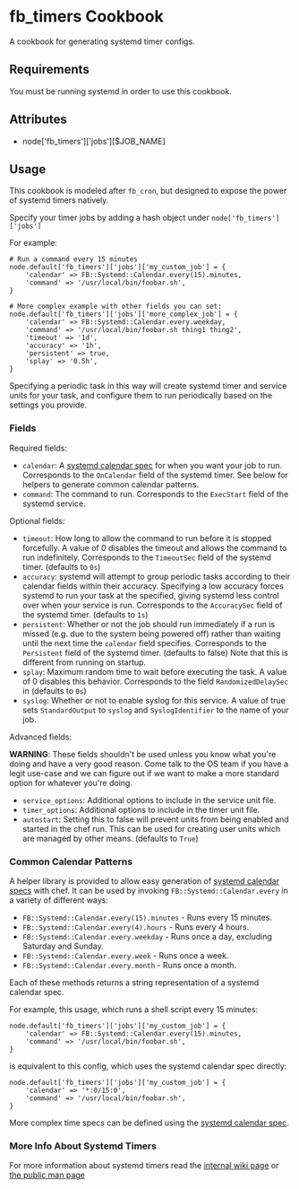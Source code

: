 fb_timers Cookbook
==================
A cookbook for generating systemd timer configs.

Requirements
------------
You must be running systemd in order to use this cookbook.

Attributes
----------
* node['fb_timers']['jobs'][$JOB_NAME]

Usage
-----
This cookbook is modeled after `fb_cron`, but designed to expose the power of
systemd timers natively.

Specify your timer jobs by adding a hash object under `node['fb_timers']['jobs']`

For example:

```
# Run a command every 15 minutes
node.default['fb_timers']['jobs']['my_custom_job'] = {
    'calendar' => FB::Systemd::Calendar.every(15).minutes,
    'command' => '/usr/local/bin/foobar.sh',
}

# More complex example with other fields you can set:
node.default['fb_timers']['jobs']['more_complex_job'] = {
    'calendar' => FB::Systemd::Calendar.every.weekday,
    'command' => '/usr/local/bin/foobar.sh thing1 thing2',
    'timeout' => '1d',
    'accuracy' => '1h',
    'persistent' => true,
    'splay' => '0.5h',
}
```

Specifying a periodic task in this way will create systemd timer and service units for your task, and configure them to run periodically based on the settings you provide.

### Fields
Required fields:

* `calendar`: A [systemd calendar spec](https://www.freedesktop.org/software/systemd/man/systemd.time.html) for when you want your job to run. Corresponds to the `OnCalendar` field of the systemd timer. See below for helpers to generate common calendar patterns.
* `command`: The command to run. Corresponds to the `ExecStart` field of the systemd service.

Optional fields:

* `timeout`: How long to allow the command to run before it is stopped forcefully. A value of 0 disables the timeout and allows the command to run indefinitely. Corresponds to the `TimeoutSec` field of the systemd timer. (defaults to `0s`)
* `accuracy`: systemd will attempt to group periodic tasks according to their calendar fields within their accuracy. Specifying a low accuracy forces systemd to run your task at the specified, giving systemd less control over when your service is run. Corresponds to the `AccuracySec` field of the systemd timer. (defaults to `1s`)
* `persistent`: Whether or not the job should run immediately if a run is missed (e.g. due to the system being powered off) rather than waiting until the next time the `calendar` field specifies. Corresponds to the `Persistent` field of the systemd timer. (defaults to false) Note that this is different from running on startup.
* `splay`: Maximum random time to wait before executing the task. A value of 0 disables this behavior. Corresponds to the field `RandomizedDelaySec` in (defaults to `0s`)
* `syslog`: Whether or not to enable syslog for this service. A value of true sets `StandardOutput` to `syslog` and `SyslogIdentifier` to the name of your job.

Advanced fields:

**WARNING**: These fields shouldn't be used unless you know what you're doing and have a very good reason. Come talk to the OS team if you have a legit use-case and we can figure out if we want to make a more standard option for whatever you're doing.

* `service_options`: Additional options to include in the service unit file.
* `timer_options`: Additional options to include in the timer unit file.
* `autostart`: Setting this to false will prevent units from being enabled and started in the chef run.  This can be used for creating user units which are managed by other means. (defaults to `True`)

### Common Calendar Patterns
A helper library is provided to allow easy generation of [systemd calendar specs](https://www.freedesktop.org/software/systemd/man/systemd.time.html) with chef. It can be used by invoking `FB::Systemd::Calendar.every` in a variety of different ways:

* `FB::Systemd::Calendar.every(15).minutes` - Runs every 15 minutes.
* `FB::Systemd::Calendar.every(4).hours` - Runs every 4 hours.
* `FB::Systemd::Calendar.every.weekday` - Runs once a day, excluding Saturday and Sunday.
* `FB::Systemd::Calendar.every.week` - Runs once a week.
* `FB::Systemd::Calendar.every.month` - Runs once a month.

Each of these methods returns a string representation of a systemd calendar spec.

For example, this usage, which runs a shell script every 15 minutes:

```
node.default['fb_timers']['jobs']['my_custom_job'] = {
    'calendar' => FB::Systemd::Calendar.every(15).minutes,
    'command' => '/usr/local/bin/foobar.sh',
}
```

is equivalent to this config, which uses the systemd calendar spec directly:

```
node.default['fb_timers']['jobs']['my_custom_job'] = {
    'calendar' => '*:0/15:0',
    'command' => '/usr/local/bin/foobar.sh',
}
```

More complex time specs can be defined using the [systemd calendar spec](https://www.freedesktop.org/software/systemd/man/systemd.time.html).

### More Info About Systemd Timers

For more information about systemd timers read the
[internal wiki page](https://our.intern.facebook.com/intern/wiki/OS/CentOS7/Systemd/Timers/)
or [the public man page](https://www.freedesktop.org/software/systemd/man/systemd.timer.html)
